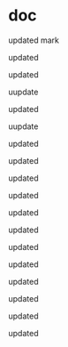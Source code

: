 doc
===

updated
mark
 
updated

updated

uupdate

updated

uupdate

updated


updated


updated

updated

updated

updated

updated

updated

updated

updated

updated

updated
